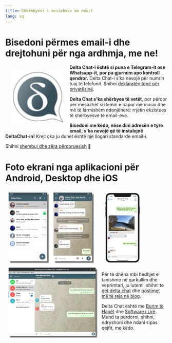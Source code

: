 ```yaml
---
title: Shkëmbyesi i mesazheve me email
lang: sq
---
```


# Bisedoni përmes email-i dhe drejtohuni për nga ardhmja, me ne!

<img src="../assets/logos/delta-chat.svg" width="160" style="float: left; margin: 20px;" alt="The Delta Chat logo" />

**Delta Chat-i është si puna e Telegram-it ose Whatsapp-it, por pa gjurmim apo kontroll qendror.**
Delta Chat-i s’ka nevojë për numrin tuaj të telefonit. Shihni [deklaratën tonë për privatësinë](gdpr).

**Delta Chat s’ka shërbyes të vetët**, por përdor për mesazhet sistemin e hapur më masiv dhe
më të larmishëm ndonjëherë: rrjetin ekzistues të shërbyesve të email-eve.

**Bisedoni me këdo, nëse dini adresën e tyre email, s’ka nevojë që të instalojnë DeltaChat-in!** 
Krejt çka ju duhet është një llogari standarde email-i.

Shihni [shembuj dhe zëra përdoruesish](user-voices) 📣


# Foto ekrani nga aplikacioni për Android, Desktop dhe iOS 

<img src="../assets/blog/screenshots/2019-12-17-delta-chat-google-play-release-chat-list-light.png" width="120" 
style="float: left; margin: 10px;display: block;box-shadow: 5px 5px 2px #777;" alt="A screenshot of Delta Chat on Android showing chat list" /> 
<img src="../assets/blog/screenshots/2019-12-17-delta-chat-google-play-release-group-light.png" width="120" 
style="float: left; margin: 10px;display: block;box-shadow: 5px 5px 2px #777;" alt="A screenshot of Delta Chat on Android showing a chat" /> 

<img src="../assets/blog/desktop-screenshot.png" width="280" style="float:left; margin: 10px" alt="A screenshot of Delta Chat on desktop" /> 

<img src="../assets/blog/screenshots/2020-01-09-delta-chat-iOS-weekend-group-chat.png" width="110" style="margin: 10px" alt="A screenshot of Delta Chat on IOS" /> 

Për të dhëna mbi hedhjet e tanishme në qarkullim dhe veprimtari, ju lutemi,
shihni te [get.delta.chat](https://get.delta.chat) dhe [postimet më të reja
në blog](blog).

Delta Chat është me [Burim të Hapët](https://en.wikipedia.org/wiki/Open-source_software)
dhe [Software i Lirë](https://en.wikipedia.org/wiki/Free_software).  Mund ta
përdorni, shihni, ndryshoni dhe ndani sipas qejfit, me këdo.
